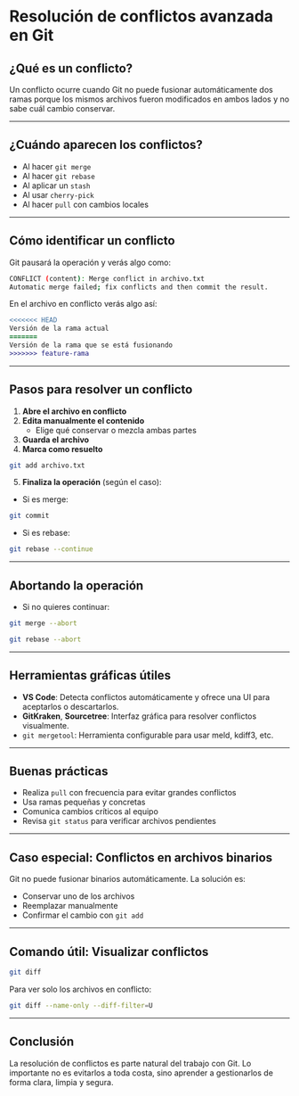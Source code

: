# Resolución de conflictos avanzada en Git

## ¿Qué es un conflicto?

Un conflicto ocurre cuando Git no puede fusionar automáticamente dos ramas porque los mismos archivos fueron modificados en ambos lados y no sabe cuál cambio conservar.

---

## ¿Cuándo aparecen los conflictos?

- Al hacer `git merge`
- Al hacer `git rebase`
- Al aplicar un `stash`
- Al usar `cherry-pick`
- Al hacer `pull` con cambios locales

---

## Cómo identificar un conflicto

Git pausará la operación y verás algo como:

```bash
CONFLICT (content): Merge conflict in archivo.txt
Automatic merge failed; fix conflicts and then commit the result.
```

En el archivo en conflicto verás algo así:

```diff
<<<<<<< HEAD
Versión de la rama actual
=======
Versión de la rama que se está fusionando
>>>>>>> feature-rama
```

---

## Pasos para resolver un conflicto

1. **Abre el archivo en conflicto**
2. **Edita manualmente el contenido**
   - Elige qué conservar o mezcla ambas partes
3. **Guarda el archivo**
4. **Marca como resuelto**

```bash
git add archivo.txt
```

5. **Finaliza la operación** (según el caso):

- Si es merge:

```bash
git commit
```

- Si es rebase:

```bash
git rebase --continue
```

---

## Abortando la operación

- Si no quieres continuar:

```bash
git merge --abort
```

```bash
git rebase --abort
```

---

## Herramientas gráficas útiles

- **VS Code**: Detecta conflictos automáticamente y ofrece una UI para aceptarlos o descartarlos.
- **GitKraken**, **Sourcetree**: Interfaz gráfica para resolver conflictos visualmente.
- `git mergetool`: Herramienta configurable para usar meld, kdiff3, etc.

---

## Buenas prácticas

- Realiza `pull` con frecuencia para evitar grandes conflictos
- Usa ramas pequeñas y concretas
- Comunica cambios críticos al equipo
- Revisa `git status` para verificar archivos pendientes

---

## Caso especial: Conflictos en archivos binarios

Git no puede fusionar binarios automáticamente. La solución es:

- Conservar uno de los archivos
- Reemplazar manualmente
- Confirmar el cambio con `git add`

---

## Comando útil: Visualizar conflictos

```bash
git diff
```

Para ver solo los archivos en conflicto:

```bash
git diff --name-only --diff-filter=U
```

---

## Conclusión

La resolución de conflictos es parte natural del trabajo con Git. Lo importante no es evitarlos a toda costa, sino aprender a gestionarlos de forma clara, limpia y segura.


